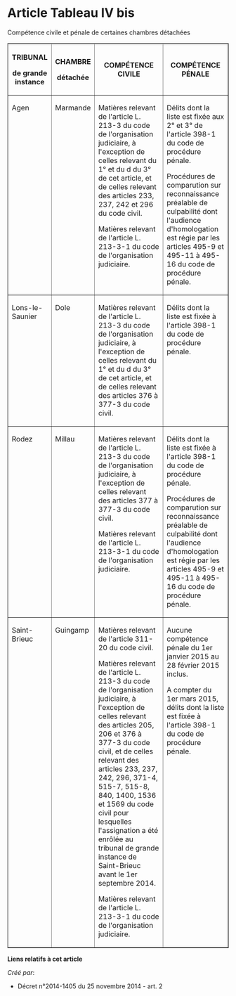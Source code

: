 # Article Tableau IV bis

Compétence civile et pénale de certaines chambres détachées

<table border="1">
  <tbody>
    <tr>
      <th>

TRIBUNAL 

de grande instance

</th>
      <th>

CHAMBRE 

détachée

</th>
      <th>

COMPÉTENCE CIVILE

</th>
      <th>

COMPÉTENCE PÉNALE

</th>
    </tr>
    <tr>
      <td valign="top" align="left">

Agen

</td>
      <td align="left" valign="top">

Marmande

</td>
      <td align="left" valign="top">

Matières relevant de l'article L. 213-3 du code de l'organisation judiciaire, à l'exception de celles relevant du 1° et du d
du 3° de cet article, et de celles relevant des articles 233, 237, 242 et 296 du code civil.

Matières relevant de l'article L. 213-3-1 du code de l'organisation judiciaire.

</td>
      <td align="left" valign="top">

Délits dont la liste est fixée aux 2° et 3° de l'article 398-1 du code de procédure pénale.

Procédures de comparution sur reconnaissance préalable de culpabilité dont l'audience d'homologation est régie par les
articles 495-9 et 495-11 à 495-16 du code de procédure pénale.

</td>
    </tr>
    <tr>
      <td align="left" valign="top">

Lons-le-Saunier

</td>
      <td align="left" valign="top">

Dole

</td>
      <td align="left" valign="top">

Matières relevant de l'article L. 213-3 du code de l'organisation judiciaire, à l'exception de celles relevant du 1° et du d
du 3° de cet article, et de celles relevant des articles 376 à 377-3 du code civil.

</td>
      <td align="left" valign="top">

Délits dont la liste est fixée à l'article 398-1 du code de procédure pénale.

</td>
    </tr>
    <tr>
      <td align="left" valign="top">

Rodez

</td>
      <td align="left" valign="top">

Millau

</td>
      <td valign="top" align="left">

Matières relevant de l'article L. 213-3 du code de l'organisation judiciaire, à l'exception de celles relevant des articles
377 à 377-3 du code civil.

Matières relevant de l'article L. 213-3-1 du code de l'organisation judiciaire.

</td>
      <td align="left" valign="top">

Délits dont la liste est fixée à l'article 398-1 du code de procédure pénale.

Procédures de comparution sur reconnaissance préalable de culpabilité dont l'audience d'homologation est régie par les
articles 495-9 et 495-11 à 495-16 du code de procédure pénale.

</td>
    </tr>
    <tr>
      <td align="left" valign="top">

Saint-Brieuc

</td>
      <td valign="top" align="left">

Guingamp

</td>
      <td align="left" valign="top">

Matières relevant de l'article 311-20 du code civil.

Matières relevant de l'article L. 213-3 du code de l'organisation judiciaire, à l'exception de celles relevant des articles
205, 206 et 376 à 377-3 du code civil, et de celles relevant des articles 233, 237, 242, 296, 371-4, 515-7, 515-8, 840, 1400,
1536 et 1569 du code civil pour lesquelles l'assignation a été enrôlée au tribunal de grande instance de Saint-Brieuc avant
le 1er septembre 2014.

Matières relevant de l'article L. 213-3-1 du code de l'organisation judiciaire.

</td>
      <td valign="top" align="left">

Aucune compétence pénale du 1er janvier 2015 au 28 février 2015 inclus.

A compter du 1er mars 2015, délits dont la liste est fixée à l'article 398-1 du code de procédure pénale.

</td>
    </tr>
  </tbody>
</table>

**Liens relatifs à cet article**

_Créé par_:

  - Décret n°2014-1405 du 25 novembre 2014 - art. 2
